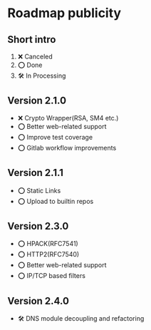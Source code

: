 # Roadmap publicity

## Short intro

1. ❌ Canceled
2. ⭕️ Done
3. 🛠️ In Processing

## Version 2.1.0

- ❌ Crypto Wrapper(RSA, SM4 etc.)
- ⭕️ Better web-related support
- ⭕️ Improve test coverage
- ⭕️ Gitlab workflow improvements

## Version 2.1.1

- ⭕️ Static Links
- ⭕️ Upload to builtin repos

## Version 2.3.0

- ⭕️ HPACK(RFC7541)
- ⭕️ HTTP2(RFC7540)
- ⭕️ Better web-related support
- ⭕️ IP/TCP based filters

## Version 2.4.0

- 🛠️ DNS module decoupling and refactoring